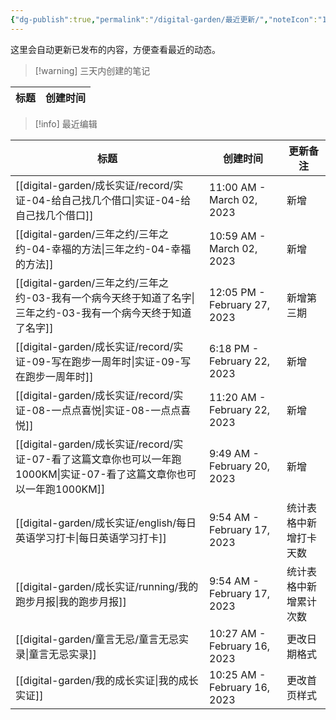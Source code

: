 ```yaml
---
{"dg-publish":true,"permalink":"/digital-garden/最近更新/","noteIcon":"1"}
---
```



这里会自动更新已发布的内容，方便查看最近的动态。

> [!warning] 三天内创建的笔记

| 标题 | 创建时间 |
| -- | ---- |


> [!info] 最近编辑

| 标题                                                                                     | 创建时间                         | 更新备注        |
| -------------------------------------------------------------------------------------- | ---------------------------- | ----------- |
| [[digital-garden/成长实证/record/实证-04-给自己找几个借口\|实证-04-给自己找几个借口]]                       | 11:00 AM - March 02, 2023    | 新增          |
| [[digital-garden/三年之约/三年之约-04-幸福的方法\|三年之约-04-幸福的方法]]                                | 10:59 AM - March 02, 2023    | 新增          |
| [[digital-garden/三年之约/三年之约-03-我有一个病今天终于知道了名字\|三年之约-03-我有一个病今天终于知道了名字]]              | 12:05 PM - February 27, 2023 | 新增第三期       |
| [[digital-garden/成长实证/record/实证-09-写在跑步一周年时\|实证-09-写在跑步一周年时]]                       | 6:18 PM - February 22, 2023  | 新增          |
| [[digital-garden/成长实证/record/实证-08-一点点喜悦\|实证-08-一点点喜悦]]                             | 11:20 AM - February 22, 2023 | 新增          |
| [[digital-garden/成长实证/record/实证-07-看了这篇文章你也可以一年跑1000KM\|实证-07-看了这篇文章你也可以一年跑1000KM]] | 9:49 AM - February 20, 2023  | 新增          |
| [[digital-garden/成长实证/english/每日英语学习打卡\|每日英语学习打卡]]                                  | 9:54 AM - February 17, 2023  | 统计表格中新增打卡天数 |
| [[digital-garden/成长实证/running/我的跑步月报\|我的跑步月报]]                                      | 9:54 AM - February 17, 2023  | 统计表格中新增累计次数 |
| [[digital-garden/童言无忌/童言无忌实录\|童言无忌实录]]                                              | 10:27 AM - February 16, 2023 | 更改日期格式      |
| [[digital-garden/我的成长实证\|我的成长实证]]                                                   | 10:25 AM - February 16, 2023 | 更改首页样式      |

